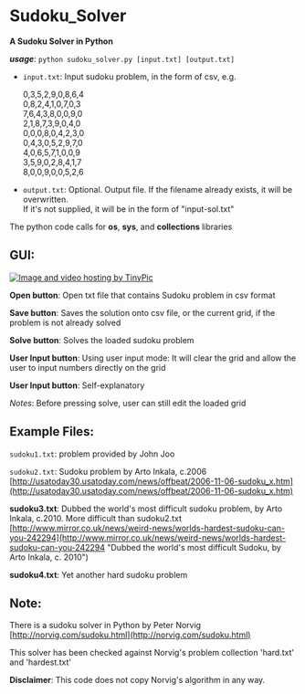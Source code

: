 Sudoku_Solver
=============================

**A Sudoku Solver in Python**

***usage***: `python sudoku_solver.py [input.txt] [output.txt]`

* `input.txt`: Input sudoku problem, in the form of csv, e.g.

    0,3,5,2,9,0,8,6,4  
    0,8,2,4,1,0,7,0,3  
    7,6,4,3,8,0,0,9,0  
    2,1,8,7,3,9,0,4,0  
    0,0,0,8,0,4,2,3,0  
    0,4,3,0,5,2,9,7,0  
    4,0,6,5,7,1,0,0,9  
    3,5,9,0,2,8,4,1,7  
    8,0,0,9,0,0,5,2,6  


* `output.txt`: Optional. Output file. If the filename already exists, it will be overwritten.  
If it's not supplied, it will be in the form of "input-sol.txt"

The python code calls for **os**, **sys**, and **collections** libraries

## GUI: ##

<a href="http://tinypic.com?ref=29wsjd2" target="_blank"><img src="http://i62.tinypic.com/29wsjd2.png" border="0" alt="Image and video hosting by TinyPic"></a>

**Open button**: Open txt file that contains Sudoku problem in csv format

**Save button**: Saves the solution onto csv file, or the current grid, if the problem is not already solved

**Solve button**: Solves the loaded sudoku problem

**User Input button**: Using user input mode: It will clear the grid and allow the user to input numbers directly on the grid

**User Input button**: Self-explanatory

*Notes*: Before pressing solve, user can still edit the loaded grid


## Example Files: ##

`sudoku1.txt`: problem provided by John Joo

`sudoku2.txt`: Sudoku problem by Arto Inkala, c.2006 
[http://usatoday30.usatoday.com/news/offbeat/2006-11-06-sudoku_x.htm](http://usatoday30.usatoday.com/news/offbeat/2006-11-06-sudoku_x.htm)

**sudoku3.txt**: Dubbed the world's most difficult sudoku problem, by Arto Inkala, c.2010. More difficult than sudoku2.txt [http://www.mirror.co.uk/news/weird-news/worlds-hardest-sudoku-can-you-242294](http://www.mirror.co.uk/news/weird-news/worlds-hardest-sudoku-can-you-242294 "Dubbed the world's most difficult Sudoku, by Arto Inkala, c. 2010")

**sudoku4.txt**: Yet another hard sudoku problem


## Note: ##

There is a sudoku solver in Python by Peter Norvig [http://norvig.com/sudoku.html](http://norvig.com/sudoku.html)

This solver has been checked against Norvig's problem collection 'hard.txt' and 'hardest.txt'

**Disclaimer**: This code does not copy Norvig's algorithm in any way.


